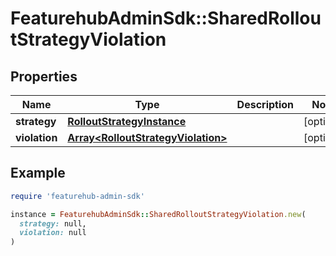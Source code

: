 # FeaturehubAdminSdk::SharedRolloutStrategyViolation

## Properties

| Name | Type | Description | Notes |
| ---- | ---- | ----------- | ----- |
| **strategy** | [**RolloutStrategyInstance**](RolloutStrategyInstance.md) |  | [optional] |
| **violation** | [**Array&lt;RolloutStrategyViolation&gt;**](RolloutStrategyViolation.md) |  | [optional] |

## Example

```ruby
require 'featurehub-admin-sdk'

instance = FeaturehubAdminSdk::SharedRolloutStrategyViolation.new(
  strategy: null,
  violation: null
)
```

